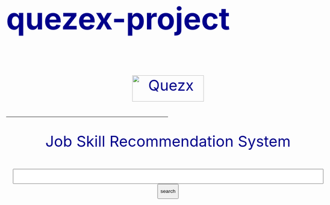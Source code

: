 # quezex-project
<html>
<head>
<link rel="shortcut icon" href="favicon.ico"></link>
<title>Quezx
</title>
</head>
<body style="color:darkblue; font-size:40;">
<br>

<center>
<img src="quezx-logo.png" alt="Quezx" title='Quezex' style="height:70; width:190;">
</center>
</img>
<hr width='50%'>
<center>
Job Skill Recommendation System
<br>
<br>


<input type='text' size='100' style="height:40;"/>
<input type='submit' value='search'style="height:40;"/>
</center>



</body>
</html>
